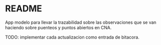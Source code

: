 # README

App modelo para llevar la trazabilidad sobre las observaciones que se van haciendo sobre
puenteos y puntos abiertos en CNA.

TODO: implementar cada actualizacion como entrada de bitacora.
